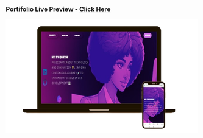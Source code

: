 ### **Portifolio** Live Preview - [Click Here](https://qcarvalhooliveira.github.io/portfolio/)

<img src="https://github.com/Qcarvalhooliveira/portfolio/blob/main/image/Mockup.png">
